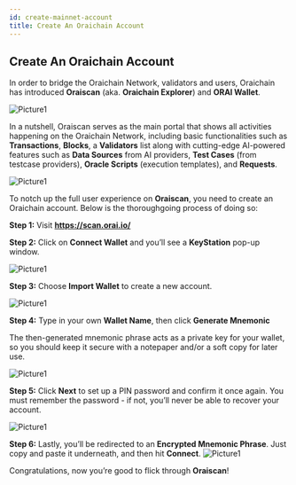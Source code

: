 ```yaml
---
id: create-mainnet-account
title: Create An Oraichain Account 
---
```


## Create An Oraichain Account

In order to bridge the Oraichain Network, validators and users, Oraichain has introduced **Oraiscan** (aka. **Oraichain Explorer**) and **ORAI Wallet**.

![Picture1](../../static/img/guide/create-account1.png)

In a nutshell, Oraiscan serves as the main portal that shows all activities happening on the Oraichain Network, including basic functionalities such as **Transactions**, **Blocks**, a **Validators** list along with cutting-edge AI-powered features such as **Data Sources** from AI providers, **Test Cases** (from testcase providers), **Oracle Scripts** (execution templates), and **Requests**.

![Picture1](../../static/img/guide/create-account2.png)

To notch up the full user experience on **Oraiscan**, you need to create an Oraichain account. Below is the thoroughgoing process of doing so:

**Step 1:** Visit **https://scan.orai.io/**

**Step 2:** Click on **Connect Wallet** and you’ll see a **KeyStation** pop-up window.

![Picture1](../../static/img/guide/create-account3.png)

**Step 3:** Choose **Import Wallet** to create a new account.

![Picture1](../../static/img/guide/create-account4.png)

**Step 4:** Type in your own **Wallet Name**, then click **Generate Mnemonic**

The then-generated mnemonic phrase acts as a private key for your wallet, so you should keep it secure with a notepaper and/or a soft copy for later use.

![Picture1](../../static/img/guide/create-account5.png)

**Step 5:** Click **Next** to set up a PIN password and confirm it once again. You must remember the password - if not, you’ll never be able to recover your account.

![Picture1](../../static/img/guide/create-account7.png)

**Step 6:** Lastly, you’ll be redirected to an **Encrypted Mnemonic Phrase**. Just copy and paste it underneath, and then hit **Connect**.
![Picture1](../../static/img/guide/create-account7.png)

Congratulations, now you’re good to flick through **Oraiscan**!
